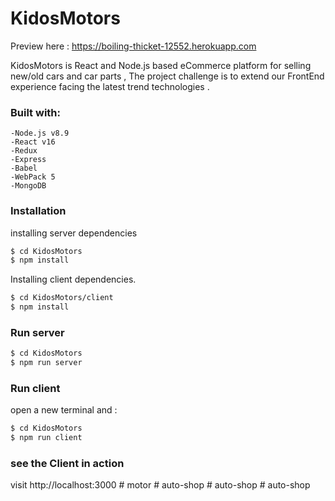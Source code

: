 # KidosMotors
Preview here : https://boiling-thicket-12552.herokuapp.com

KidosMotors is React and Node.js based eCommerce platform for selling new/old cars and car parts ,
The project challenge is to extend our FrontEnd experience facing the latest trend technologies . 

### Built with:
    -Node.js v8.9
    -React v16
    -Redux
    -Express
    -Babel
    -WebPack 5
    -MongoDB
### Installation
installing server dependencies
```sh
$ cd KidosMotors
$ npm install
```
Installing client dependencies.
```sh
$ cd KidosMotors/client
$ npm install
```
### Run server
```sh
$ cd KidosMotors
$ npm run server
```
### Run client
open a new terminal and :
```sh
$ cd KidosMotors
$ npm run client
```
### see the Client in action
visit http://localhost:3000
#   m o t o r  
 #   a u t o - s h o p  
 #   a u t o - s h o p  
 #   a u t o - s h o p  
 